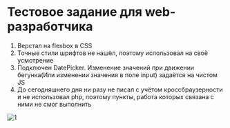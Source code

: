 Тестовое задание для web-разработчика
==========================================

1. Верстал на flexbox в CSS
2. Точные стили шрифтов не нашёл, поэтому использовал на своё усмотрение
3. Подключен DatePicker. Изменение значений при движении бегунка(Или изменении значения в поле input) задаётся на чистом JS
4. До сегодняшнего дня ни разу не писал с учётом кроссбраузерности и не использовал php, поэтому пункты, работа которых связана с ними не смог выполнить




![1](https://user-images.githubusercontent.com/89595460/131021316-c1dc2285-8841-4529-af8b-9222f30ea976.PNG)




